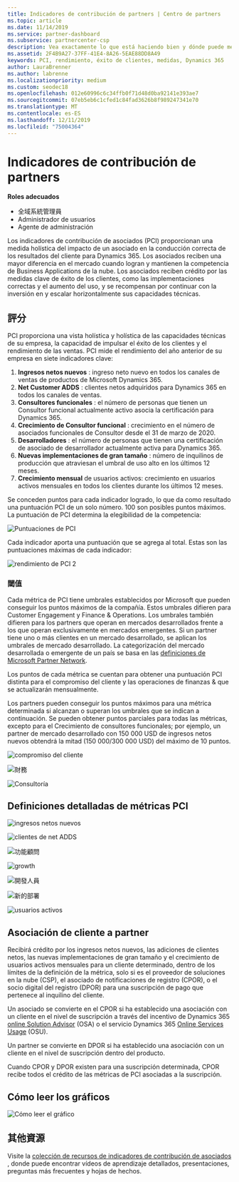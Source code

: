 ```yaml
---
title: Indicadores de contribución de partners | Centro de partners
ms.topic: article
ms.date: 11/14/2019
ms.service: partner-dashboard
ms.subservice: partnercenter-csp
description: Vea exactamente lo que está haciendo bien y dónde puede mejorar con respecto a Dynamics 365 Customer Engagement o Dynamics 365 Finance and Operations.
ms.assetid: 2F4B9A27-37FF-41E4-8A26-5EAE88DD8A49
keywords: PCI, rendimiento, éxito de clientes, medidas, Dynamics 365
author: LauraBrenner
ms.author: labrenne
ms.localizationpriority: medium
ms.custom: seodec18
ms.openlocfilehash: 012e60996c6c34ffb0f71d48d0ba92141e393ae7
ms.sourcegitcommit: 07eb5eb6c1cfed1c84fad3626b8f989247341e70
ms.translationtype: MT
ms.contentlocale: es-ES
ms.lasthandoff: 12/11/2019
ms.locfileid: "75004364"
---
```

# <a name="partner-contribution-indicators"></a>Indicadores de contribución de partners

**Roles adecuados**
-   全域系統管理員
-   Administrador de usuarios
-   Agente de administración

Los indicadores de contribución de asociados (PCI) proporcionan una medida holística del impacto de un asociado en la conducción correcta de los resultados del cliente para Dynamics 365. Los asociados reciben una mayor diferencia en el mercado cuando logran y mantienen la competencia de Business Applications de la nube.  Los asociados reciben crédito por las medidas clave de éxito de los clientes, como las implementaciones correctas y el aumento del uso, y se recompensan por continuar con la inversión en y escalar horizontalmente sus capacidades técnicas. 

## <a name="scoring"></a>評分

PCI proporciona una vista holística y holística de las capacidades técnicas de su empresa, la capacidad de impulsar el éxito de los clientes y el rendimiento de las ventas. PCI mide el rendimiento del año anterior de su empresa en siete indicadores clave:

1. **Ingresos netos nuevos** : ingreso neto nuevo en todos los canales de ventas de productos de Microsoft Dynamics 365.
2. **Net Customer ADDS** : clientes netos adquiridos para Dynamics 365 en todos los canales de ventas.
3. **Consultores funcionales** : el número de personas que tienen un Consultor funcional actualmente activo asocia la certificación para Dynamics 365.
4. **Crecimiento de Consultor funcional** : crecimiento en el número de asociados funcionales de Consultor desde el 31 de marzo de 2020.
5. **Desarrolladores** : el número de personas que tienen una certificación de asociado de desarrollador actualmente activa para Dynamics 365.
6. **Nuevas implementaciones de gran tamaño** : número de inquilinos de producción que atraviesan el umbral de uso alto en los últimos 12 meses.
7. **Crecimiento mensual** de usuarios activos: crecimiento en usuarios activos mensuales en todos los clientes durante los últimos 12 meses.

Se conceden puntos para cada indicador logrado, lo que da como resultado una puntuación PCI de un solo número. 100 son posibles puntos máximos. La puntuación de PCI determina la elegibilidad de la competencia:

![Puntuaciones de PCI](images/pcinew1.png)

Cada indicador aporta una puntuación que se agrega al total. Estas son las puntuaciones máximas de cada indicador:


![rendimiento de PCI 2](images/pci1.png)

### <a name="thresholds"></a>閾值

Cada métrica de PCI tiene umbrales establecidos por Microsoft que pueden conseguir los puntos máximos de la compañía. Estos umbrales difieren para Customer Engagement y Finance & Operations. Los umbrales también difieren para los partners que operan en mercados desarrollados frente a los que operan exclusivamente en mercados emergentes. Si un partner tiene uno o más clientes en un mercado desarrollado, se aplican los umbrales de mercado desarrollado. La categorización del mercado desarrollada o emergente de un país se basa en las [definiciones de Microsoft Partner Network](https://assets.microsoft.com/MPN-developed-and-emerging-countries-list.pdf).

Los puntos de cada métrica se cuentan para obtener una puntuación PCI distinta para el compromiso del cliente y las operaciones de finanzas & que se actualizarán mensualmente.

Los partners pueden conseguir los puntos máximos para una métrica determinada si alcanzan o superan los umbrales que se indican a continuación. Se pueden obtener puntos parciales para todas las métricas, excepto para el Crecimiento de consultores funcionales; por ejemplo, un partner de mercado desarrollado con 150 000 USD de ingresos netos nuevos obtendrá la mitad (150 000/300 000 USD) del máximo de 10 puntos.

![compromiso del cliente](images/pci/table_1.png)

![財務](images/pci/TABLE_2.png)

![Consultoría](images/pci/table_3.png)

## <a name="detailed-definitions-of-pci-metrics"></a>Definiciones detalladas de métricas PCI

![ingresos netos nuevos](images/net_new1.png)

![clientes de net ADDS](images/netcustomer.png)

![功能顧問](images/pci/functional_consultants.png)

![growth](images/pci/functional_consultant_growth.png)

![開發人員](images/pci/developers.png)

![新的部署](images/pci/new_large_deployments.png)

![usuarios activos](images/pci/monthly_active_user_growth.png)


## <a name="customer-to-partner-association"></a>Asociación de cliente a partner

Recibirá crédito por los ingresos netos nuevos, las adiciones de clientes netos, las nuevas implementaciones de gran tamaño y el crecimiento de usuarios activos mensuales para un cliente determinado, dentro de los límites de la definición de la métrica, solo si es el proveedor de soluciones en la nube (CSP), el asociado de notificaciones de registro (CPOR), o el socio digital del registro (DPOR) para una suscripción de pago que pertenece al inquilino del cliente.

Un asociado se convierte en el CPOR si ha establecido una asociación con un cliente en el nivel de suscripción a través del incentivo de Dynamics 365 [online Solution Advisor](https://support.microsoft.com/en-us/help/4501560/online-services-advisor-osa-sell-incentives-faq) (OSA) o el servicio Dynamics 365 [Online Services Usage](https://support.microsoft.com/en-us/help/3082044/become-eligible-for-the-online-services-usage-incentive-program) (OSU).

Un partner se convierte en DPOR si ha establecido una asociación con un cliente en el nivel de suscripción dentro del producto.

Cuando CPOR y DPOR existen para una suscripción determinada, CPOR recibe todos el crédito de las métricas de PCI asociadas a la suscripción.

## <a name="how-to-read-the-charts"></a>Cómo leer los gráficos

![Cómo leer el gráfico](images/pci2.png)

## <a name="additional-resources"></a>其他資源

Visite la [colección de recursos de indicadores de contribución de asociados](https://partner.microsoft.com/asset/collection/pci-learn#/) , donde puede encontrar vídeos de aprendizaje detallados, presentaciones, preguntas más frecuentes y hojas de hechos. 





